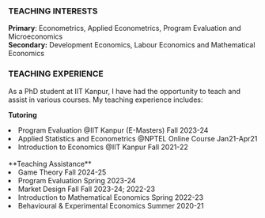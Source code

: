 ### TEACHING INTERESTS
**Primary**: Econometrics, Applied Econometrics, Program Evaluation and Microeconomics <br>
**Secondary:** Development Economics, Labour Economics and Mathematical Economics

### TEACHING EXPERIENCE
As a PhD student at IIT Kanpur, I have had the opportunity to teach and assist in various courses. My teaching experience includes: 

**Tutoring** 
<li> Program Evaluation
   @IIT Kanpur (E-Masters)        Fall 2023-24 </li>
<li> Applied Statistics and Econometrics
   @NPTEL Online Course         Jan21-Apr21 </li>
<li> Introduction to Economics
 @IIT Kanpur        Fall 2021-22</li> <br>
**Teaching Assistance**
<li> Game Theory
   Fall 2024-25</li>
<li>Program Evaluation
  Spring 2023-24 </li>
<li>Market Design
Fall Fall 2023-24; 2022-23</li>
<li>Introduction to Mathematical Economics
Spring 2022-23 </li>
<li>Behavioural & Experimental Economics
Summer 2020-21</li>
<br>


